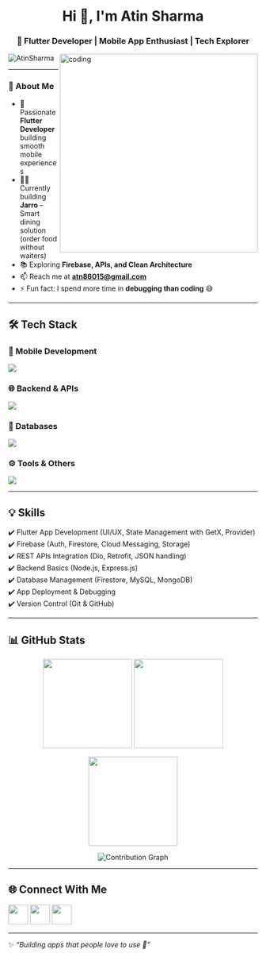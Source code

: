 <h1 align="center">Hi 👋, I'm Atin Sharma</h1>
<h3 align="center">💙 Flutter Developer | Mobile App Enthusiast | Tech Explorer</h3>

<img align="right" alt="coding" width="400" src="https://user-images.githubusercontent.com/55389276/140866485-8fb1c876-9a8f-4d6a-98dc-08c4981eaf70.gif">

<p align="left">
  <img src="https://komarev.com/ghpvc/?username=AtinSharma&label=Profile%20views&color=blueviolet&style=flat" alt="AtinSharma" /> 
</p>

---

### 🌟 About Me  
- 🚀 Passionate **Flutter Developer** building smooth mobile experiences  
- 👨‍💻 Currently building **Jarro** – Smart dining solution (order food without waiters)  
- 📚 Exploring **Firebase, APIs, and Clean Architecture**  
- 📫 Reach me at **atn86015@gmail.com**  
- ⚡ Fun fact: I spend more time in **debugging than coding** 😅  

---

## 🛠️ Tech Stack  

### 📱 Mobile Development  
<p>
  <img src="https://skillicons.dev/icons?i=dart,flutter,firebase" />
</p>

### 🌐 Backend & APIs  
<p>
  <img src="https://skillicons.dev/icons?i=nodejs,express" />
</p>

### 💾 Databases  
<p>
  <img src="https://skillicons.dev/icons?i=firebase,mongodb,mysql" />
</p>

### ⚙️ Tools & Others  
<p>
  <img src="https://skillicons.dev/icons?i=git,github,postman,linux" />
</p>

---

## 💡 Skills  
✔️ Flutter App Development (UI/UX, State Management with GetX, Provider)  
✔️ Firebase (Auth, Firestore, Cloud Messaging, Storage)  
✔️ REST APIs Integration (Dio, Retrofit, JSON handling)  
✔️ Backend Basics (Node.js, Express.js)  
✔️ Database Management (Firestore, MySQL, MongoDB)  
✔️ App Deployment & Debugging  
✔️ Version Control (Git & GitHub)  

---

## 📊 GitHub Stats  

<p align="center">
  <img src="https://github-readme-stats.vercel.app/api?username=AtinSharma&show_icons=true&theme=radical" height="180" />
  <img src="https://github-readme-stats.vercel.app/api/top-langs/?username=AtinSharma&layout=compact&theme=radical" height="180" />
</p>

<p align="center">
  <img src="https://github-readme-streak-stats.herokuapp.com?user=AtinSharma&theme=radical" height="180" />
</p>

<p align="center">
  <img src="https://github-readme-activity-graph.vercel.app/graph?username=AtinSharma&theme=radical" alt="Contribution Graph" />
</p>

---

## 🌐 Connect With Me  
<p>
  <a href="https://linkedin.com/in/atin-sharma-579a10295"><img src="https://skillicons.dev/icons?i=linkedin" height="40" width="40"/></a>
  <a href="https://instagram.com/itsatin_"><img src="https://skillicons.dev/icons?i=instagram" height="40" width="40"/></a>
  <a href="mailto:atn86015@gmail.com"><img src="https://skillicons.dev/icons?i=gmail" height="40" width="40"/></a>
</p>

---

✨ _“Building apps that people love to use 💙”_
